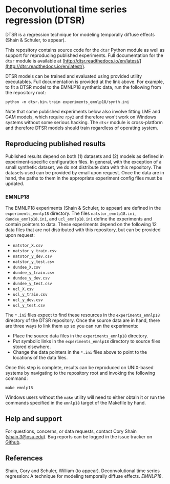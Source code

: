 # Deconvolutional time series regression (DTSR)
DTSR is a regression technique for modeling temporally diffuse effects (Shain & Schuler, to appear).

This repository contains source code for the `dtsr` Python module as well as support for reproducing published experiments.
Full documentation for the `dtsr` module is available at [http://dtsr.readthedocs.io/en/latest/](http://dtsr.readthedocs.io/en/latest/).

DTSR models can be trained and evaluated using provided utility executables.
Full documentation is provided at the link above.
For example, to fit a DTSR model to the EMNLP18 synthetic data, run the following from the repository root:

`python -m dtsr.bin.train experiments_emnlp18/synth.ini`

Note that some published experiments below also involve fitting LME and GAM models, which require `rpy2` and therefore won't work on Windows systems without some serious hacking.
The `dtsr` module is cross-platform and therefore DTSR models should train regardless of operating system.

## Reproducing published results

Published results depend on both (1) datasets and (2) models as defined in experiment-specific configuration files.
In general, with the exception of a small synthetic dataset, we do not distribute data with this repository.
The datasets used can be provided by email upon request.
Once the data are in hand, the paths to them in the appropriate experiment config files must be updated.

### EMNLP18
The EMNLP18 experiments (Shain & Schuler, to appear) are defined in the `experiments_emnlp18` directory.
The files `natstor_emnlp18.ini`, `dundee_emnlp18.ini`, and `ucl_emnlp18.ini` define the experiments and contain pointers to data.
These experiments depend on the following 12 data files that are not distributed with this repository, but can be provided upon request:

  - `natstor_X.csv`
  - `natstor_y_train.csv`
  - `natstor_y_dev.csv`
  - `natstor_y_test.csv`
  - `dundee_X.csv`
  - `dundee_y_train.csv`
  - `dundee_y_dev.csv`
  - `dundee_y_test.csv`
  - `ucl_X.csv`
  - `ucl_y_train.csv`
  - `ucl_y_dev.csv`
  - `ucl_y_test.csv`
  
The ``*.ini`` files expect to find these resources in the ``experiments_emnlp18`` directory of the DTSR repository.
Once the source data are in hand, there are three ways to link them up so you can run the experiments:

  - Place the source data files in the ``experiments_emnlp18`` directory.
  - Put symbolic links in the ``experiments_emnlp18`` directory to source files stored elsewhere.
  - Change the data pointers in the ``*.ini`` files above to point to the locations of the data files.

Once this step is complete, results can be reproduced on UNIX-based systems by navigating to the repository root and invoking the following command:

`make emnlp18`

Windows users without the ``make`` utility will need to either obtain it or run the commands specified in the `emnlp18` target of the Makefile by hand.

## Help and support

For questions, concerns, or data requests, contact Cory Shain ([shain.3@osu.edu](shain.3@osu.edu)).
Bug reports can be logged in the issue tracker on [Github](https://github.com/coryshain/dtsr).


## References
Shain, Cory and Schuler, William (to appear). Deconvolutional time series regression: A technique for modeling temporally diffuse effects. _EMNLP18_.